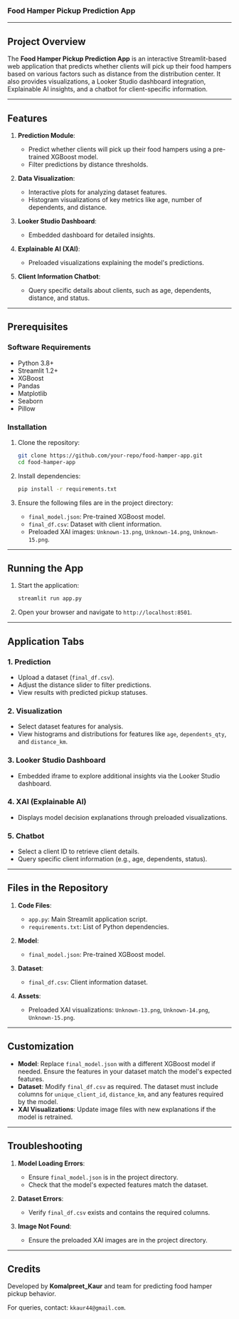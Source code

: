 ### Food Hamper Pickup Prediction App

---

## Project Overview

The **Food Hamper Pickup Prediction App** is an interactive Streamlit-based web application that predicts whether clients will pick up their food hampers based on various factors such as distance from the distribution center. It also provides visualizations, a Looker Studio dashboard integration, Explainable AI insights, and a chatbot for client-specific information.

---

## Features

1. **Prediction Module**: 
   - Predict whether clients will pick up their food hampers using a pre-trained XGBoost model.
   - Filter predictions by distance thresholds.

2. **Data Visualization**:
   - Interactive plots for analyzing dataset features.
   - Histogram visualizations of key metrics like age, number of dependents, and distance.

3. **Looker Studio Dashboard**:
   - Embedded dashboard for detailed insights.

4. **Explainable AI (XAI)**:
   - Preloaded visualizations explaining the model's predictions.

5. **Client Information Chatbot**:
   - Query specific details about clients, such as age, dependents, distance, and status.

---

## Prerequisites

### Software Requirements
- Python 3.8+
- Streamlit 1.2+
- XGBoost
- Pandas
- Matplotlib
- Seaborn
- Pillow

### Installation
1. Clone the repository:
   ```bash
   git clone https://github.com/your-repo/food-hamper-app.git
   cd food-hamper-app
   ```

2. Install dependencies:
   ```bash
   pip install -r requirements.txt
   ```

3. Ensure the following files are in the project directory:
   - `final_model.json`: Pre-trained XGBoost model.
   - `final_df.csv`: Dataset with client information.
   - Preloaded XAI images: `Unknown-13.png`, `Unknown-14.png`, `Unknown-15.png`.

---

## Running the App

1. Start the application:
   ```bash
   streamlit run app.py
   ```

2. Open your browser and navigate to `http://localhost:8501`.

---

## Application Tabs

### 1. **Prediction**
   - Upload a dataset (`final_df.csv`).
   - Adjust the distance slider to filter predictions.
   - View results with predicted pickup statuses.

### 2. **Visualization**
   - Select dataset features for analysis.
   - View histograms and distributions for features like `age`, `dependents_qty`, and `distance_km`.

### 3. **Looker Studio Dashboard**
   - Embedded iframe to explore additional insights via the Looker Studio dashboard.

### 4. **XAI (Explainable AI)**
   - Displays model decision explanations through preloaded visualizations.

### 5. **Chatbot**
   - Select a client ID to retrieve client details.
   - Query specific client information (e.g., age, dependents, status).

---

## Files in the Repository

1. **Code Files**:
   - `app.py`: Main Streamlit application script.
   - `requirements.txt`: List of Python dependencies.

2. **Model**:
   - `final_model.json`: Pre-trained XGBoost model.

3. **Dataset**:
   - `final_df.csv`: Client information dataset.

4. **Assets**:
   - Preloaded XAI visualizations: `Unknown-13.png`, `Unknown-14.png`, `Unknown-15.png`.

---

## Customization

- **Model**: Replace `final_model.json` with a different XGBoost model if needed. Ensure the features in your dataset match the model's expected features.
- **Dataset**: Modify `final_df.csv` as required. The dataset must include columns for `unique_client_id`, `distance_km`, and any features required by the model.
- **XAI Visualizations**: Update image files with new explanations if the model is retrained.

---

## Troubleshooting

1. **Model Loading Errors**:
   - Ensure `final_model.json` is in the project directory.
   - Check that the model's expected features match the dataset.

2. **Dataset Errors**:
   - Verify `final_df.csv` exists and contains the required columns.

3. **Image Not Found**:
   - Ensure the preloaded XAI images are in the project directory.

---

## Credits

Developed by **Komalpreet_Kaur** and team for predicting food hamper pickup behavior. 

For queries, contact: `kkaur44@gmail.com`.

